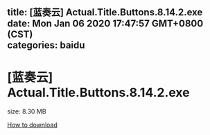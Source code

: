 
title: [蓝奏云]   Actual.Title.Buttons.8.14.2.exe
date: Mon Jan 06 2020 17:47:57 GMT+0800 (CST)    
categories: baidu
---

# [蓝奏云]   Actual.Title.Buttons.8.14.2.exe
size: 8.30 MB
 
 

[How to download](https://bpcam.bemobtrk.com/go/2ceec3aa-1ca2-46d6-b9ff-aaa5c184517c?jno=3053)